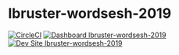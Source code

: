 # lbruster-wordsesh-2019

[![CircleCI](https://circleci.com/gh/pantheon-training-org/lbruster-wordsesh-2019.svg?style=shield)](https://circleci.com/gh/pantheon-training-org/lbruster-wordsesh-2019)
[![Dashboard lbruster-wordsesh-2019](https://img.shields.io/badge/dashboard-lbruster_wordsesh_2019-yellow.svg)](https://dashboard.pantheon.io/sites/c7bc717e-59e0-4fdf-9bbd-5087c2c2547c#dev/code)
[![Dev Site lbruster-wordsesh-2019](https://img.shields.io/badge/site-lbruster_wordsesh_2019-blue.svg)](http://dev-lbruster-wordsesh-2019.pantheonsite.io/)
